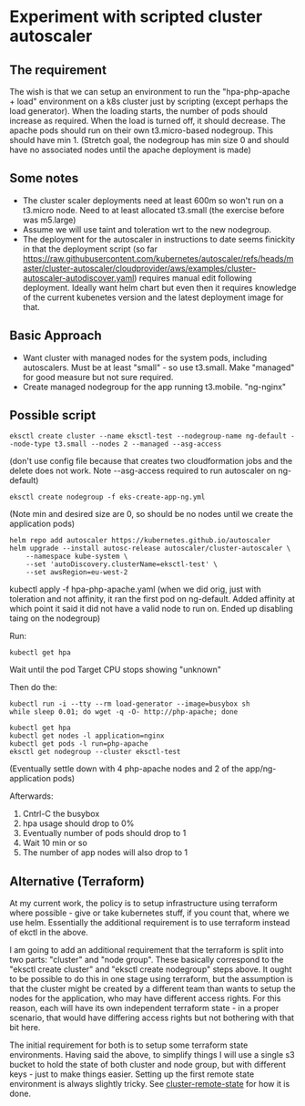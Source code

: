 # Experiment with scripted cluster autoscaler

## The requirement

The wish is that we can setup an environment to run the "hpa-php-apache + load" environment
on a k8s cluster just by scripting (except perhaps the load generator). When the loading starts,
the number of pods should increase as required. When the load is turned off, it should
decrease. The apache pods should run on their own t3.micro-based nodegroup. This should
have min 1. (Stretch goal, the nodegroup has min size 0 and should have no associated nodes
until the apache deployment is made)

## Some notes

* The cluster scaler deployments need at least 600m so won't run on a t3.micro node. Need to
at least allocated t3.small (the exercise before was m5.large)
* Assume we will use taint and toleration wrt to the new nodegroup.
* The deployment for the autoscaler in instructions to date seems finickity in that the
deployment script (so far https://raw.githubusercontent.com/kubernetes/autoscaler/refs/heads/master/cluster-autoscaler/cloudprovider/aws/examples/cluster-autoscaler-autodiscover.yaml) requires manual edit following deployment. Ideally want helm chart
but even then it requires knowledge of the current kubenetes version and the latest
deployment image for that.

## Basic Approach

* Want cluster with managed nodes for the system pods, including autoscalers. Must
be at least "small" - so use t3.small. Make "managed" for good measure but not sure required.
* Create managed nodegroup for the app running t3.mobile. "ng-nginx"


## Possible script

    eksctl create cluster --name eksctl-test --nodegroup-name ng-default --node-type t3.small --nodes 2 --managed --asg-access
(don't use config file because that creates two cloudformation jobs and the delete does not work.
Note --asg-access required to run autoscaler on ng-default)

    eksctl create nodegroup -f eks-create-app-ng.yml
(Note min and desired size are 0, so should be no nodes until we create the application pods)

    helm repo add autoscaler https://kubernetes.github.io/autoscaler
    helm upgrade --install autosc-release autoscaler/cluster-autoscaler \
        --namespace kube-system \
        --set 'autoDiscovery.clusterName=eksctl-test' \
        --set awsRegion=eu-west-2

kubectl apply -f hpa-php-apache.yaml
(when we did orig, just with toleration and not affinity, it ran the first pod on ng-default.
Added affinity at which point it said it did not have a valid node to run on. Ended up disabling
taing on the nodegroup)

Run:

    kubectl get hpa

Wait until the pod Target CPU stops showing "unknown"

Then do the:

    kubectl run -i --tty --rm load-generator --image=busybox sh
    while sleep 0.01; do wget -q -O- http://php-apache; done

    kubectl get hpa
    kubectl get nodes -l application=nginx
    kubectl get pods -l run=php-apache
    eksctl get nodegroup --cluster eksctl-test

(Eventually settle down with 4 php-apache nodes and 2 of the app/ng-application pods)

Afterwards:
1. Cntrl-C the busybox
2. hpa usage should drop to 0%
3. Eventually number of pods should drop to 1
4. Wait 10 min or so
5. The number of app nodes will also drop to 1

## Alternative (Terraform)

At my current work, the policy is to setup infrastructure using terraform where possible -
give or take kubernetes stuff, if you count that, where we use helm. Essentially the
additional requirement is to use terraform instead of ekctl in the above.

I am going to add an additional requirement that the terraform is split into two parts:
"cluster" and "node group". These basically correspond to the "eksctl create cluster"
and "eksctl create nodegroup" steps above. It ought to be possible to do this in one
stage using terraform, but the assumption is that the cluster might be created by
a different team than wants to setup the nodes for the application, who may have different
access rights. For this reason, each will have its own independent terraform state -
in a proper scenario, that would have differing access rights but not bothering with
that bit here.

The initial requirement for both is to setup some terraform state environments. Having
said the above, to simplify things I will use a single s3 bucket to hold the state of
both cluster and node group, but with different keys - just to make things easier.
Setting up the first remote state environment is always slightly tricky. See
[cluster-remote-state](cluster-remote-state/Readme.md) for how it is done.

